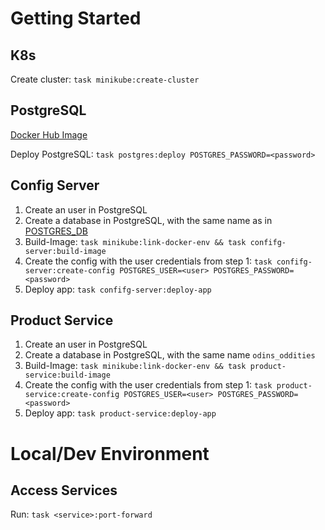 # Getting Started

## K8s

Create cluster: `task minikube:create-cluster`

## PostgreSQL

[Docker Hub Image](https://hub.docker.com/_/postgres/)

Deploy PostgreSQL: `task postgres:deploy POSTGRES_PASSWORD=<password>`

## Config Server

1. Create an user in PostgreSQL
2. Create a database in PostgreSQL, with the same name as in [POSTGRES_DB](k8s/Config-Server/ConfigMap.yml)
3. Build-Image: `task minikube:link-docker-env && task confifg-server:build-image`
4. Create the config with the user credentials from step 1: `task confifg-server:create-config POSTGRES_USER=<user> POSTGRES_PASSWORD=<password>`
5. Deploy app: `task confifg-server:deploy-app`

## Product Service

1. Create an user in PostgreSQL
2. Create a database in PostgreSQL, with the same name `odins_oddities`
3. Build-Image: `task minikube:link-docker-env && task product-service:build-image`
4. Create the config with the user credentials from step 1: `task product-service:create-config POSTGRES_USER=<user> POSTGRES_PASSWORD=<password>`
5. Deploy app: `task product-service:deploy-app`

# Local/Dev Environment

## Access Services

Run: `task <service>:port-forward`